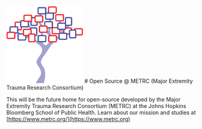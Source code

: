 <img src="assets/METRC_logo.png" width="200" height="200">
# Open Source @ METRC (Major Extremity Trauma Research Consortium)

This will be the future home for open-source developed by the Major Extremity Trauma Research Consortium (METRC) at the
Johns Hopkins Bloomberg School of Public Health.  Learn about our mission and studies at [https://www.metrc.org/](https://www.metrc.org)
